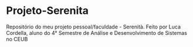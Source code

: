 # Projeto-Serenita
Repositório do meu projeto pessoal/faculdade - Serenità. Feito por Luca Cordella, aluno do 4° Semestre de Análise e Desenvolvimento de Sistemas no CEUB
